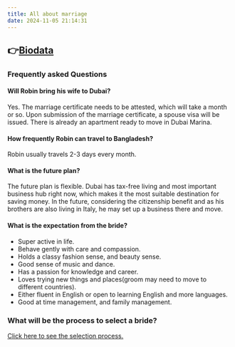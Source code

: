 ```yaml
---
title: All about marriage
date: 2024-11-05 21:14:31
---
```

## 👉[Biodata](./cv)
### Frequently asked Questions
#### Will Robin bring his wife to Dubai?
Yes. The marriage certificate needs to be attested, which will take a month or so. Upon submission of the marriage certificate, a spouse visa will be issued. There is already an apartment ready to move in Dubai Marina.
#### How frequently Robin can travel to Bangladesh?
Robin usually travels 2-3 days every month.
#### What is the future plan?
The future plan is flexible. Dubai has tax-free living and most important business hub right now,  which makes it the most suitable destination for saving money. In the future, considering the citizenship benefit and as his brothers are also living in Italy, he may set up a business there and move.
#### What is the expectation from the bride?
- Super active in life.
- Behave gently with care and compassion.
- Holds a classy fashion sense, and beauty sense.
- Good sense of music and dance.
- Has a passion for knowledge and career.
- Loves trying new things and places(groom may need to move to different countries).
- Either fluent in English or open to learning English and more languages.
- Good at time management, and family management.

### What will be the process to select a bride?
[Click here to see the selection process.](./process)